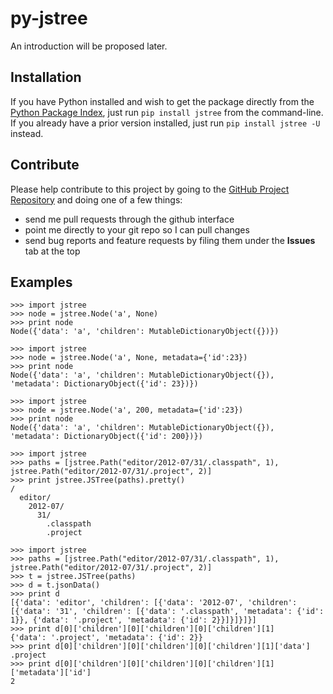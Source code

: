 py-jstree
=========

An introduction will be proposed later.

Installation
------------

If you have Python installed and wish to get the package directly from the
[Python Package Index](http://pypi.python.org/pypi/jstree), just run
`pip install jstree` from the command-line.  If you already have a prior
version installed, just run `pip install jstree -U` instead.

Contribute
----------

Please help contribute to this project by going to the
[GitHub Project Repository](https://github.com/grimwm/py-jstree) and doing one
of a few things:

 * send me pull requests through the github interface
 * point me directly to your git repo so I can pull changes
 * send bug reports and feature requests by filing them under the __Issues__ tab at the top

Examples
--------
    >>> import jstree
    >>> node = jstree.Node('a', None)
    >>> print node
    Node({'data': 'a', 'children': MutableDictionaryObject({})})

    >>> import jstree
    >>> node = jstree.Node('a', None, metadata={'id':23})
    >>> print node
    Node({'data': 'a', 'children': MutableDictionaryObject({}), 'metadata': DictionaryObject({'id': 23})})

    >>> import jstree
    >>> node = jstree.Node('a', 200, metadata={'id':23})
    >>> print node
    Node({'data': 'a', 'children': MutableDictionaryObject({}), 'metadata': DictionaryObject({'id': 200})})
    
    >>> import jstree
    >>> paths = [jstree.Path("editor/2012-07/31/.classpath", 1), jstree.Path("editor/2012-07/31/.project", 2)]
    >>> print jstree.JSTree(paths).pretty()
    /
      editor/
        2012-07/
          31/
            .classpath
            .project
            
    >>> import jstree
    >>> paths = [jstree.Path("editor/2012-07/31/.classpath", 1), jstree.Path("editor/2012-07/31/.project", 2)]
    >>> t = jstree.JSTree(paths)
    >>> d = t.jsonData()
    >>> print d
    [{'data': 'editor', 'children': [{'data': '2012-07', 'children': [{'data': '31', 'children': [{'data': '.classpath', 'metadata': {'id': 1}}, {'data': '.project', 'metadata': {'id': 2}}]}]}]}]
    >>> print d[0]['children'][0]['children'][0]['children'][1]
    {'data': '.project', 'metadata': {'id': 2}}
    >>> print d[0]['children'][0]['children'][0]['children'][1]['data']
    .project
    >>> print d[0]['children'][0]['children'][0]['children'][1]['metadata']['id']
    2
